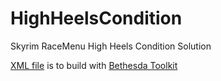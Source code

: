 # HighHeelsCondition

Skyrim RaceMenu High Heels Condition Solution

[XML file](Data/HighHeelsCondition.esp.xml) is to build with [Bethesda Toolkit](https://www.nexusmods.com/skyrimspecialedition/mods/33768)
